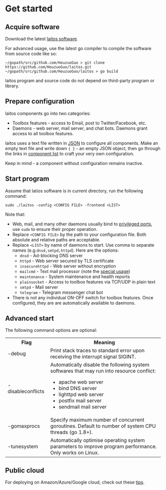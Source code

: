 # Get started

## Acquire software

Download the latest [laitos software](https://github.com/HouzuoGuo/laitos/releases).

For advanced usage, use the latest go compiler to compile the software from source code like so:

    ~/gopath/src/github.com/HouzuoGuo > git clone https://github.com/HouzuoGuo/laitos.git
    ~/gopath/src/github.com/HouzuoGuo/laitos > go build

laitos program and source code do not depend on third-party program or library.

## Prepare configuration

laitos components go into two categories:
- Toolbox features - access to Email, post to Twitter/Facebook, etc.
- Daemons - web server, mail server, and chat bots. Daemons grant access to all toolbox features.

laitos uses a text file written in [JSON](https://en.wikipedia.org/wiki/JSON) to configure all components.
Make an empty text file and write down `{ }` - an empty JSON object, then go through the links in [component list](https://github.com/HouzuoGuo/laitos/wiki/Component-list)
to craft your very own configuration.

Keep in mind - a component without configuration remains inactive.

## Start program
Assume that latios software is in current directory, run the following command:

    sudo ./laitos -config <CONFIG FILE> -frontend <LIST>

Note that:
- Web, mail, and many other daemons usually bind to [privileged ports](https://www.w3.org/Daemon/User/Installation/PrivilegedPorts.html),
  use `sudo` to ensure their proper operation.
- Replace `<CONFIG FILE>` by the path to your configuration file. Both absolute and relative paths are acceptable.
- Replace `<LIST>` by name of daemons to start. Use comma to separate names (e.g.`dnsd,smtpd,httpd`). Here are the options:
  * `dnsd` - Ad-blocking DNS server
  * `httpd` - Web server secured by TLS certificate
  * `insecurehttpd` - Web server without encryption
  * `mailcmd` - Text mail processor (note the [special usage](https://github.com/HouzuoGuo/laitos/wiki/STDIN-mail-processor))
  * `maintenance` - System maintenance and health reports
  * `plainsocket` - Access to toolbox features via TCP/UDP in plain text
  * `smtpd` - Mail server
  * `telegram` - Telegram messenger chat bot
- There is not any individual ON-OFF switch for toolbox features. Once configured, they are are automatically available to daemons.
  
## Advanced start
The following command options are optional:
<table>
<tr>
    <th>Flag</th>
    <th>Meaning</th>
</tr>
<tr>
    <td>-debug</td>
    <td>Print stack traces to standard error upon receiving the interrupt signal SIGINT.</td>
</tr>
<tr>
    <td>-disableconflicts</td>
    <td>
        Automatically disable the following system softwares that may run into resource conflict:<br>
        <ul>
            <li>apache web server</li>
            <li>bind DNS server</li>
            <li>lighttpd web server</li>
            <li>postfix mail server</li>
            <li>sendmail mail server</li>
        </ul>
    </td>
</tr>
<tr>
    <td>-gomaxprocs</td>
    <td>Specify maximum number of concurrent goroutines. Default to number of system CPU threads (go 1.8+).</td>
</tr>
<tr>
    <td>-tunesystem</td>
    <td>Automatically optimise operating system parameters to improve program performance. Only works on Linux.</td>
</tr>
</table>

## Public cloud
For deploying on Amazon/Azure/Google cloud, check out these [tips](https://github.com/HouzuoGuo/laitos/wiki/Public-cloud).